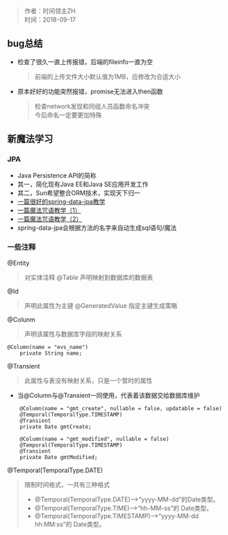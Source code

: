 >  作者：时间领主ZH  
>  时间：2018-09-17
## bug总结

- 检查了很久一直上传报错，后端的fileinfo一直为空
    > 前端的上传文件大小默认值为1MB，应修改为合适大小
- 原本好好的功能突然报错，promise无法进入then函数
    > 检查network发现和同组人员函数命名冲突        
     今后命名一定要更加特殊

## 新魔法学习
### JPA
- Java Persistence API的简称
- 其一，简化现有Java EE和Java SE应用开发工作
- 其二，Sun希望整合ORM技术，实现天下归一
- [一篇很好的spring-data-jpa教学](https://www.cnblogs.com/dreamroute/p/5173896.html)
- [一篇魔法咒语教学（1）](https://blog.csdn.net/weixin_40344177/article/details/78469815)
- [一篇魔法咒语教学（2）](https://blog.csdn.net/fly910905/article/details/78557110)
- spring-data-jpa会根据方法的名字来自动生成sql语句/魔法

### 一些注释
@Entity
>对实体注释
@Table
>声明映射到数据库的数据表

@Id
>声明此属性为主键
@GeneratedValue
>指定主键生成策略

@Colunm
>声明该属性与数据库字段的映射关系
```
@Column(name = "evs_name")
    private String name;
```
@Transient
>此属性与表没有映射关系，只是一个暂时的属性
- 当@Column与@Transient一同使用，代表着该数据交给数据库维护
```
    @Column(name = "gmt_create", nullable = false, updatable = false)
    @Temporal(TemporalType.TIMESTAMP)
    @Transient
    private Date gmtCreate;

    @Column(name = "gmt_modified", nullable = false)
    @Temporal(TemporalType.TIMESTAMP)
    @Transient
    private Date gmtModified;
```
@Temporal(TemporalType.DATE)
>限制时间格式，一共有三种格式
> - @Temporal(TemporalType.DATE)——>“yyyy-MM-dd”的Date类型。
> - @Temporal(TemporalType.TIME)——>“hh-MM-ss”的 Date类型。
> - @Temporal(TemporalType.TIMESTAMP)——>“yyyy-MM-dd hh:MM:ss”的 Date类型。